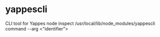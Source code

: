 # yappescli
CLI tool for Yappes
node inspect /usr/local/lib/node_modules/yappescli command --arg <"identifier">
